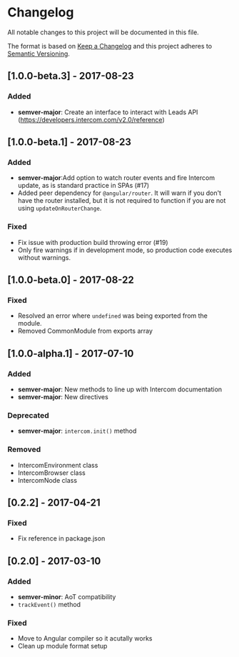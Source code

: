 # Changelog
All notable changes to this project will be documented in this file.

The format is based on [Keep a Changelog](http://keepachangelog.com/en/1.0.0/)
and this project adheres to [Semantic Versioning](http://semver.org/spec/v2.0.0.html).

## [1.0.0-beta.3] - 2017-08-23
### Added
- **semver-major**: Create an interface to interact with Leads API (https://developers.intercom.com/v2.0/reference)


## [1.0.0-beta.1] - 2017-08-23
### Added
- **semver-major**:Add option to watch router events and fire Intercom update, as is standard practice in SPAs (#17)
- Added peer dependency for `@angular/router`. It will warn if you don't have the router installed, but it is not required to function if you are not using `updateOnRouterChange`.

### Fixed
- Fix issue with production build throwing error (#19)
- Only fire warnings if in development mode, so production code executes without warnings.

## [1.0.0-beta.0] - 2017-08-22
### Fixed
- Resolved an error where `undefined` was being exported from the module.
- Removed CommonModule from exports array

## [1.0.0-alpha.1] - 2017-07-10
### Added
- **semver-major**: New methods to line up with Intercom documentation
- **semver-major**: New directives

### Deprecated
- **semver-major**: `intercom.init()` method

### Removed
- IntercomEnvironment class
- IntercomBrowser class
- IntercomNode class


## [0.2.2] - 2017-04-21
### Fixed
- Fix reference in package.json


## [0.2.0] - 2017-03-10
### Added
- **semver-minor**: AoT compatibility
- `trackEvent()` method

### Fixed
- Move to Angular compiler so it acutally works
- Clean up module format setup